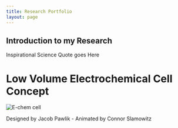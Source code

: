 ```yaml
---
title: Research Portfolio
layout: page
---
```


## Introduction to my Research
<p class="message">
  Inspirational Science Quote goes Here
</p>

# Low Volume Electrochemical Cell Concept  

![E-chem cell](https://raw.githubusercontent.com/ConnorSlamowitz/ConnorSlamowitz.github.io/main/public/post001_Images/ezgif-5-0254f3e370c8.gif)

Designed by Jacob Pawlik - Animated by Connor Slamowitz

